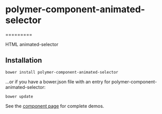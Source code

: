 # polymer-component-animated-selector
=========

HTML animated-selector

## Installation

`bower install polymer-component-animated-selector`

...or if you have a bower.json file with an entry for polymer-component-animated-selector:

`bower update`

See the [component page](http://shubantechnologies.com/polymer/animated-selector/) for complete demos.

